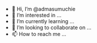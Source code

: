 - 👋 Hi, I’m @admasumuchie
- 👀 I’m interested in ...
- 🌱 I’m currently learning ...
- 💞️ I’m looking to collaborate on ...
- 📫 How to reach me ...

<!---
admasumuchie/admasumuchie is a ✨ special ✨ repository because its `README.md` (this file) appears on your GitHub profile.
You can click the Preview link to take a look at your changes.
--->
